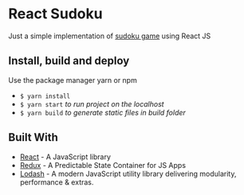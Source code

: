 # React Sudoku

Just a simple implementation of [sudoku game](https://combatcmd.github.io/react-sudoku/) using React JS

## Install, build and deploy

Use the package manager yarn or npm


- `$ yarn install`
- `$ yarn start` _to run project on the localhost_
- `$ yarn build` _to generate static files in build folder_

## Built With

* [React](https://reactjs.org/docs/getting-started.html) - A JavaScript library
* [Redux](https://redux.js.org/introduction/getting-started) - A Predictable State Container for JS Apps
* [Lodash](https://lodash.com/docs/4.17.15) - A modern JavaScript utility library delivering modularity, performance & extras.